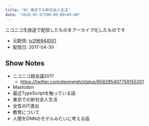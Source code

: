 ```yaml
---
title: "#2 東京での新社会人生活"
date: "2018-05-07T00:00:00+09:00"
---
```


ニコニコ生放送で配信したものをアーカイブ化したものです
- 元配信: [lv296944551](http://live.nicovideo.jp/watch/lv296944551)
- 配信日: 2017-04-30

## Show Notes
- ニコニコ超会議2017
  + https://twitter.com/desineigh/status/858295407759155201
- Mastodon
- 最近TypeScriptを触っている話
- 東京での新社会人生活
- 女性のIT進出
- 教育について
- 人間をDNNのモデルみたいに考える話
